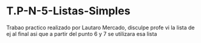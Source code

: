 # T.P-N-5-Listas-Simples
Trabao practico realizado por Lautaro Mercado, disculpe profe vi la lista de ej al final asi que a partir del punto 6 y 7 se utilizara esa lista
